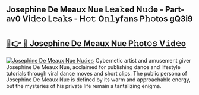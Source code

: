 ## Josephine De Meaux Nue L𝚎a𝚔ed N𝚞𝚍e - Part-av0 Vi𝚍𝚎o L𝚎a𝚔s - H𝚘𝚝 O𝚗𝚕yf𝚊ns P𝚑𝚘tos gQ3i9

# <h2><a href="http://kfa04ge.oniu.top/?m=Josephine+De+Meaux+Nue">🔗👉 🔴 Josephine De Meaux Nue P𝚑ot𝚘𝚜 V𝚒d𝚎o</a></h2>

[![Josephine De Meaux Nue Nu𝚍e𝚜](https://i.imgur.com/0qMVB7G.gif)](http://kfa04ge.oniu.top/?m=Josephine+De+Meaux+Nue)
Cybernetic artist and amusement giver Josephine De Meaux Nue, acclaimed for publishing dance and lifestyle tutorials through viral dance moves and short clips. The public persona of Josephine De Meaux Nue is defined by its warm and approachable energy, but the mysteries of his private life remain a tantalizing enigma.  
